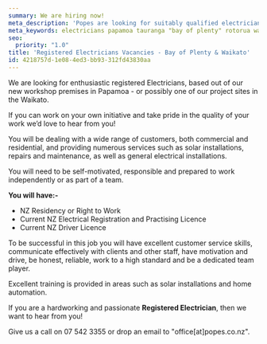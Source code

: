 ```yaml
---
summary: We are hiring now!
meta_description: 'Popes are looking for suitably qualified electricians for Bay of Plenty (Tauranga, Papamoa & Rotorua) and Waikato projects.'
meta_keywords: electricians papamoa tauranga "bay of plenty" rotorua waikato
seo:
  priority: "1.0"
title: 'Registered Electricians Vacancies - Bay of Plenty & Waikato'
id: 4218757d-1e08-4ed3-bb93-312fd43830aa
---
```

We are looking for enthusiastic registered Electricians, based out of our new workshop premises in Papamoa - or possibly one of our project sites in the Waikato.

If you can work on your own initiative and take pride in the quality of your work we’d love to hear from you! 

You will be dealing with a wide range of customers, both commercial and residential,  and providing numerous services such as solar installations, repairs and maintenance, as well as general electrical installations.

You will need to be self-motivated, responsible and prepared to work independently or as part of a team.

**You will have:-**

- NZ Residency or Right to Work
- Current NZ Electrical Registration and Practising Licence
- Current NZ Driver Licence 

To be successful in this job you will have excellent customer service skills, communicate effectively with clients and other staff, have motivation and drive, be honest, reliable, work to a high standard and be a dedicated team player.

Excellent training is provided in areas such as solar installations and home automation.

If you are a hardworking and passionate **Registered Electrician**, then we want to hear from you!

Give us a call on 07 542 3355 or drop an email to "office[at]popes.co.nz".